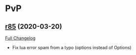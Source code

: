 # <DBM> PvP

## [r85](https://github.com/DeadlyBossMods/DBM-PvP/tree/r85) (2020-03-20)
[Full Changelog](https://github.com/DeadlyBossMods/DBM-PvP/compare/r84...r85)

- Fix lua error spam from a typo (options instead of Options)  
